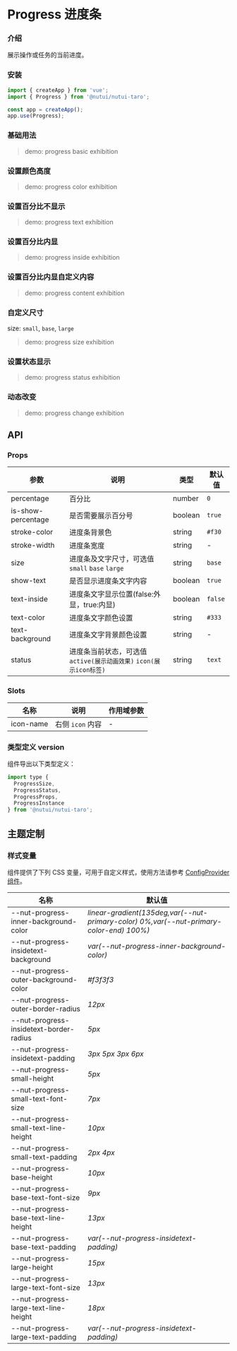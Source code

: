 # Progress 进度条

### 介绍

展示操作或任务的当前进度。

### 安装

```js
import { createApp } from 'vue';
import { Progress } from '@nutui/nutui-taro';

const app = createApp();
app.use(Progress);
```

### 基础用法

> demo: progress basic exhibition

### 设置颜色高度

> demo: progress color exhibition

### 设置百分比不显示

> demo: progress text exhibition

### 设置百分比内显

> demo: progress inside exhibition

### 设置百分比内显自定义内容

> demo: progress content exhibition

### 自定义尺寸

size: `small`, `base`, `large`

> demo: progress size exhibition

### 设置状态显示

> demo: progress status exhibition

### 动态改变

> demo: progress change exhibition

## API

### Props

| 参数 | 说明 | 类型 | 默认值 |
| --- | --- | --- | --- |
| percentage | 百分比 | number | `0` |
| is-show-percentage | 是否需要展示百分号 | boolean | `true` |
| stroke-color | 进度条背景色 | string | `#f30` |
| stroke-width | 进度条宽度 | string | - |
| size | 进度条及文字尺寸，可选值 `small` `base` `large` | string | `base` |
| show-text | 是否显示进度条文字内容 | boolean | `true` |
| text-inside | 进度条文字显示位置(false:外显，true:内显) | boolean | `false` |
| text-color | 进度条文字颜色设置 | string | `#333` |
| text-background | 进度条文字背景颜色设置 | string | - |
| status | 进度条当前状态，可选值`active(展示动画效果)` `icon(展示icon标签)` | string | `text` |

### Slots

| 名称 | 说明 | 作用域参数 |
| --- | --- | --- |
| icon-name | 右侧 `icon` 内容 | - |

### 类型定义 version

组件导出以下类型定义：

```js
import type {
  ProgressSize,
  ProgressStatus,
  ProgressProps,
  ProgressInstance
} from '@nutui/nutui-taro';
```

## 主题定制

### 样式变量

组件提供了下列 CSS 变量，可用于自定义样式，使用方法请参考 [ConfigProvider 组件](#/zh-CN/component/configprovider)。

| 名称 | 默认值 |
| --- | --- |
| --nut-progress-inner-background-color | _linear-gradient(135deg,var(--nut-primary-color) 0%,var(--nut-primary-color-end) 100%)_ |
| --nut-progress-insidetext-background | _var(--nut-progress-inner-background-color)_ |
| --nut-progress-outer-background-color | _#f3f3f3_ |
| --nut-progress-outer-border-radius | _12px_ |
| --nut-progress-insidetext-border-radius | _5px_ |
| --nut-progress-insidetext-padding | _3px 5px 3px 6px_ |
| --nut-progress-small-height | _5px_ |
| --nut-progress-small-text-font-size | _7px_ |
| --nut-progress-small-text-line-height | _10px_ |
| --nut-progress-small-text-padding | _2px 4px_ |
| --nut-progress-base-height | _10px_ |
| --nut-progress-base-text-font-size | _9px_ |
| --nut-progress-base-text-line-height | _13px_ |
| --nut-progress-base-text-padding | _var(--nut-progress-insidetext-padding)_ |
| --nut-progress-large-height | _15px_ |
| --nut-progress-large-text-font-size | _13px_ |
| --nut-progress-large-text-line-height | _18px_ |
| --nut-progress-large-text-padding | _var(--nut-progress-insidetext-padding)_ |
